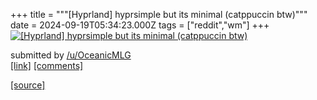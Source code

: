 +++
title = """[Hyprland] hyprsimple but its minimal (catppuccin btw)"""
date = 2024-09-19T05:34:23.000Z
tags = ["reddit","wm"]
+++
[![[Hyprland] hyprsimple but its minimal (catppuccin btw)](https://b.thumbs.redditmedia.com/rigozsJDphLkrY3JXs6FqcCvbfrFQLqkXvJo1jGmyQA.jpg "[Hyprland] hyprsimple but its minimal (catppuccin btw)")](https://www.reddit.com/r/unixporn/comments/1fkdnc4/hyprland_hyprsimple_but_its_minimal_catppuccin_btw/)

submitted by [/u/OceanicMLG](https://www.reddit.com/user/OceanicMLG)  
[\[link\]](https://www.reddit.com/gallery/1fkdnc4) [\[comments\]](https://www.reddit.com/r/unixporn/comments/1fkdnc4/hyprland_hyprsimple_but_its_minimal_catppuccin_btw/)

[[source]](https://www.reddit.com/r/unixporn/comments/1fkdnc4/hyprland_hyprsimple_but_its_minimal_catppuccin_btw/)
